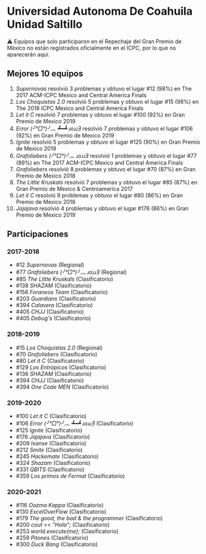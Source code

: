 # Universidad Autonoma De Coahuila Unidad Saltillo

:warning: Equipos que solo participaron en el Repechaje del Gran Premio de México no están registrados oficialmente en el ICPC, por lo que no aparecerán aquí.

## Mejores 10 equipos

1. _Supernovas_ resolvió 3 problemas y obtuvo el lugar #12 (98%) en The 2017 ACM-ICPC Mexico and Central America Finals
1. _Los Choquistas 2.0_ resolvió 5 problemas y obtuvo el lugar #15 (98%) en The 2018 ICPC Mexico and Central America Finals
1. _Let it C_ resolvió 7 problemas y obtuvo el lugar #100 (92%) en Gran Premio de Mexico 2019
1. _Error (╯°□°)╯︵ ┻━┻ ɹoɹɹƎ_ resolvió 7 problemas y obtuvo el lugar #106 (92%) en Gran Premio de Mexico 2019
1. _Ignite_ resolvió 5 problemas y obtuvo el lugar #125 (90%) en Gran Premio de Mexico 2019
1. _Grafoliebers (╯°□°)╯︵ ɹoɹɹƎ_ resolvió 1 problemas y obtuvo el lugar #77 (89%) en The 2017 ACM-ICPC Mexico and Central America Finals
1. _Grafoliebers_ resolvió 8 problemas y obtuvo el lugar #70 (87%) en Gran Premio de Mexico 2018
1. _The Little Kruskals_ resolvió 7 problemas y obtuvo el lugar #85 (87%) en Gran Premio de Mexico & Centroamerica 2017
1. _Let it C_ resolvió 9 problemas y obtuvo el lugar #80 (86%) en Gran Premio de Mexico 2018
1. _Jajajava_ resolvió 4 problemas y obtuvo el lugar #176 (86%) en Gran Premio de Mexico 2019

## Participaciones

### 2017-2018

- #12 _Supernovas_ (Regional)
- #77 _Grafoliebers (╯°□°)╯︵ ɹoɹɹƎ_ (Regional)
- #85 _The Little Kruskals_ (Clasificatorio)
- #138 _SHAZAM_ (Clasificatorio)
- #156 _Foraneos Team_ (Clasificatorio)
- #203 _Guardians_ (Clasificatorio)
- #394 _Calavera_ (Clasificatorio)
- #405 _CHJJ_ (Clasificatorio)
- #405 _Debug's_ (Clasificatorio)

### 2018-2019

- #15 _Los Choquistas 2.0_ (Regional)
- #70 _Grafoliebers_ (Clasificatorio)
- #80 _Let it C_ (Clasificatorio)
- #129 _Los Entrópicos_ (Clasificatorio)
- #136 _SHAZAM_ (Clasificatorio)
- #394 _CHJJ_ (Clasificatorio)
- #394 _One Code MEN_ (Clasificatorio)

### 2019-2020

- #100 _Let it C_ (Clasificatorio)
- #106 _Error (╯°□°)╯︵ ┻━┻ ɹoɹɹƎ_ (Clasificatorio)
- #125 _Ignite_ (Clasificatorio)
- #176 _Jajajava_ (Clasificatorio)
- #209 _Isanse_ (Clasificatorio)
- #212 _Smite_ (Clasificatorio)
- #245 _Hackemate_ (Clasificatorio)
- #324 _Shazam_ (Clasificatorio)
- #331 _QBITS_ (Clasificatorio)
- #359 _Los primos de Fermat_ (Clasificatorio)

### 2020-2021

- #116 _Oozma Kappa_ (Clasificatorio)
- #130 _ExcelOverFlow_ (Clasificatorio)
- #179 _The good, the bad & the programmer_ (Clasificatorio)
- #200 _cout << "Hola";_ (Clasificatorio)
- #253 _world.execute(me);_ (Clasificatorio)
- #259 _Pitones_ (Clasificatorio)
- #300 _Duck Bang_ (Clasificatorio)



